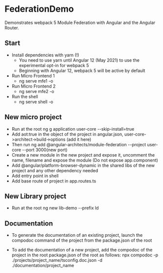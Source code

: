 # FederationDemo

Demonstrates webpack 5 Module Federation with Angular and the Angular Router.

## Start

- Install dependencies with yarn (!)
  - You need to use yarn until Angular 12 (May 2021) to use the experimental opt-in for webpack 5
  - Beginning with Angular 12, webpack 5 will be active by default
- Run Micro Frontend 1
  - ng serve mfe1 -o
- Run Micro Frontend 2
  - ng serve mfe2 -o
- Run the shell
  - ng serve shell -o

## New micro project

- Run at the root ng g application user-core --skip-install=true
- Add aot:true in the object of the project in angular.json, user-core->architect->build->options (add it here)
- Then run ng add @angular-architects/module-federation --project user-core --port 3000(new port)
- Create a new module in the new project and expose it, uncomment the name, filename and expose the module (Do not expose app.component)
- Add @angular/platform-browser-dynamic in the shared libs of the new project and any other dependency needed
- Add entry point in shell
- Add base route of project in app.routes.ts

## New Library project

- Run at the root ng new lib-demo --prefix ld

## Documentation

- To generate the documentation of an existing project, launch the compodoc command of the project from the package.json of the root

- To add the documentation of a new project, add the compodoc of the project in the root package.json of the root as follows: npx compodoc -p ./projects/project_name/tsconfig.doc.json -d ./documentation/project_name
